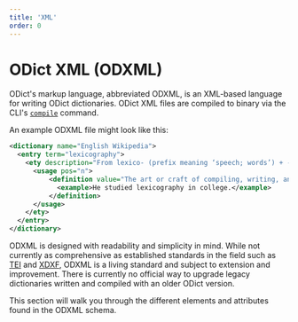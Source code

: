 ```yaml
---
title: 'XML'
order: 0
---
```


# ODict XML (ODXML)

ODict's markup language, abbreviated ODXML, is an XML-based language for writing ODict dictionaries. ODict XML files are compiled to binary via the CLI's [`compile`](./cli/compile) command.

An example ODXML file might look like this:

```xml
<dictionary name="English Wikipedia">
  <entry term="lexicography">
    <ety description="From lexico- (prefix meaning ‘speech; words’) + -graphy (suffix meaning ‘something written about a specified subject’).">
      <usage pos="n">
          <definition value="The art or craft of compiling, writing, and editing dictionaries.">
            <example>He studied lexicography in college.</example>
          </definition>
      </usage>
    </ety>
  </entry>
</dictionary>
```

ODXML is designed with readability and simplicity in mind. While not currently as comprehensive as established standards in the field such as [TEI](https://en.wikipedia.org/wiki/TEI) and [XDXF](https://en.wikipedia.org/wiki/XDXF), ODXML is a living standard and subject to extension and improvement. There is currently no official way to upgrade legacy dictionaries written and compiled with an older ODict version.

This section will walk you through the different elements and attributes found in the ODXML schema.